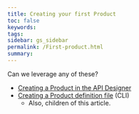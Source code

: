 ```yaml
---
title: Creating your first Product
toc: false
keywords:
tags:
sidebar: gs_sidebar
permalink: /First-product.html
summary:
---
```


Can we leverage any of these?

- [Creating a Product in the API Designer](http://www.ibm.com/support/knowledgecenter/SSFS6T/com.ibm.apic.toolkit.doc/tapim_create_product.html)
- [Creating a Product definition file](http://www.ibm.com/support/knowledgecenter/SSFS6T/com.ibm.apic.toolkit.doc/task_apim_cli_product_yaml.html) (CLI)
  - Also, children of this article.
